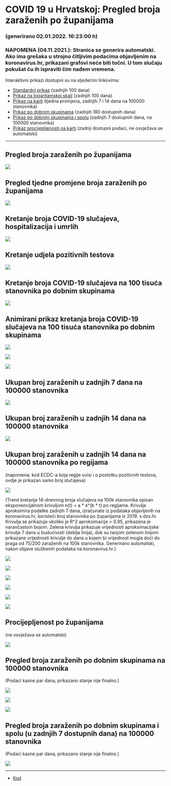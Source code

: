 # COVID 19 u Hrvatskoj: Pregled broja zaraženih po županijama

### (generirano 02.01.2022. 16:23:00 h)

### NAPOMENA (04.11.2021.): Stranica se generira automatski. Ako ima grešaka u strojno čitljivim podacima objavljenim na koronavirus.hr, prikazani grafovi neće biti točni. U tom slučaju pokušat ću ih ispraviti čim nađem vremena.

Interaktivni prikazi dostupni su na sljedećim linkovima:

- [Standardni prikaz](html/index.html) (zadnjih 100 dana)
- [Prikaz na logaritamskoj skali](html/index_log.html) (zadnjih 100 dana)
- [Prikaz na karti](html/index_map.html) (tjedna promjena, zadnjih 7 i 14 dana na 100000 stanovnika)
- [Prikaz po dobnim skupinama](html/index_per_age.html) (zadnjih 180 dostupnih dana)
- [Prikaz po dobnim skupinama i spolu](html/index_pyramid.html) (zadnjih 7 dostupnih dana, na 100000 stanovnika)
- [Prikaz procijepljenosti na karti](html/index_vaccination.html) (zadnji dostupni podaci, ne osvježava se automatski)

-----

## Pregled broja zaraženih po županijama

![](img/2022_01_01_line_plots.png)

## Pregled tjedne promjene broja zaraženih po županijama

![](img/2022_01_01_map.png)

## Kretanje broja COVID-19 slučajeva, hospitalizacija i umrlih

![](img/2022_01_01_cases_hospitalisations_deaths.png)

## Kretanje udjela pozitivnih testova

![](img/2022_01_01_percentage_positive_tests.png)

## Kretanje broja COVID-19 slučajeva na 100 tisuća stanovnika po dobnim skupinama

![](img/2022_01_01_cases_per_age_group_lines.png)

## Animirani prikaz kretanja broja COVID-19 slučajeva na 100 tisuća stanovnika po dobnim skupinama

![](img/2022_01_01anim_aug_1200.gif)

![](img/anim_cases_2022_01_01_vs_2020.gif)

![](img/2022_01_01all_counties_dots.png)

## Ukupan broj zaraženih u zadnjih 7 dana na 100000 stanovnika

![](img/2022_01_01_map_7_day_per_100k.png)

## Ukupan broj zaraženih u zadnjih 14 dana na 100000 stanovnika

![](img/2022_01_01_map_14_day_per_100k.png)

## Ukupan broj zaraženih u zadnjih 14 dana na 100000 stanovnika po regijama

(napomena: kod ECDC-a boja regije ovisi i o postotku pozitivnih testova, ovdje je prikazan samo broj slučajeva)

![](img/2022_01_01_map_14_day_per_100k_region.png)

(Trend kretanja 14-dnevnog broja slučajeva na 100k stanovnika opisan eksponencijalnom krivuljom n(t) = a * e^(b * t) po regijama. Krivulja aproksimira podatke zadnjih 7 dana, izračunate iz podataka objavljenih na koronavirus.hr, koristeći broj stanovnika po županijama iz 2019. s dzs.hr. Krivulja se prikazuje ukoliko je R^2 aproksimacije > 0.95, prikazana je narančastom bojom. Zelena krivulja prikazuje vrijednosti aproksimacijske krivulje 7 dana u budućnosti (deblja linija), dok su tanjom zelenom linijom prikazane vrijednosti krivulje do dana u kojem bi vrijednost mogla doći do praga od 75/200 zaraženih na 100k stanovnika. Generirano automatski, nakon objave službenih podataka na koronavirus.hr.)

![](img/2022_01_01_current_Jadranska_Hrvatska.png)

![](img/2022_01_01_current_Panonska_Hrvatska.png)

![](img/2022_01_01_current_Grad_Zagreb.png)

![](img/2022_01_01_current_Sjeverna_Hrvatska.png)

![](img/2022_01_01_current_Republika_Hrvatska.png)

![](img/2022_01_01_cases_hospitalisations_deaths_Republika_Hrvatska.png)

## Procijepljenost po županijama

(ne osvježava se automatski)

![](img/2022_01_01_vaccination.png)

## Pregled broja zaraženih po dobnim skupinama na 100000 stanovnika

(Podaci kasne par dana, prikazano stanje nije finalno.)

![](img/2022_01_01_per_age_group.png)

![](img/2022_01_01_per_age_group_all_0.png)

![](img/2022_01_01_per_age_group_all_1.png)

## Pregled broja zaraženih po dobnim skupinama i spolu (u zadnjih 7 dostupnih dana) na 100000 stanovnika

(Podaci kasne par dana, prikazano stanje nije finalno.)

![](img/2022_01_01_pyramid.png)

-----

- [Kod](https://github.com/ppalasek/covid_plots_croatia)

